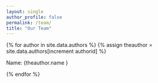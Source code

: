 ```yaml
---
layout: single
author_profile: false
permalink: /team/
title: "Our Team"
---
```



{% for author in site.data.authors %}
{% assign theauthor = site.data.authors[increment authorid] %}
<p>Name: {theauthor.name } </p>
{% endfor %}


